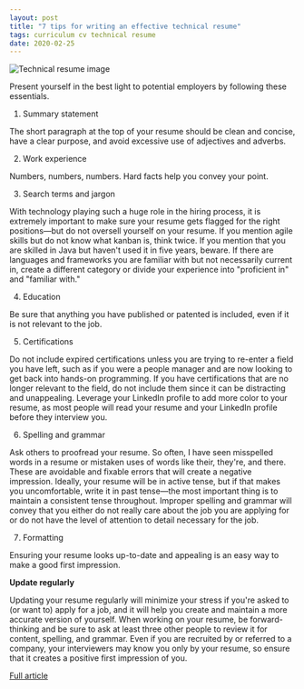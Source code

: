```yaml
---
layout: post
title: "7 tips for writing an effective technical resume"
tags: curriculum cv technical resume
date: 2020-02-25
---
```


![Technical resume image](https://opensource.com/sites/default/files/styles/image-full-size/public/lead-images/resume_career_document_general.png?itok=JEaFL2XI)

Present yourself in the best light to potential employers by following these essentials.

1. Summary statement

The short paragraph at the top of your resume should be clean and concise, have a clear 
purpose, and avoid excessive use of adjectives and adverbs.

2. Work experience

Numbers, numbers, numbers. Hard facts help you convey your point.

3. Search terms and jargon

With technology playing such a huge role in the hiring process, it is extremely important to 
make sure your resume gets flagged for the right positions—but do not oversell yourself on your 
resume. If you mention agile skills but do not know what kanban is, think twice. If you mention 
that you are skilled in Java but haven't used it in five years, beware. If there are languages 
and frameworks you are familiar with but not necessarily current in, create a different category 
or divide your experience into "proficient in" and "familiar with."

4. Education

Be sure that anything you have published or patented is included, even if it is not relevant to the job.

5. Certifications

Do not include expired certifications unless you are trying to re-enter a field you have left, 
such as if you were a people manager and are now looking to get back into hands-on programming. 
If you have certifications that are no longer relevant to the field, do not include them since 
it can be distracting and unappealing. Leverage your LinkedIn profile to add more color to your 
resume, as most people will read your resume and your LinkedIn profile before they interview you.

6. Spelling and grammar

Ask others to proofread your resume. So often, I have seen misspelled words in a resume or mistaken 
uses of words like their, they're, and there. These are avoidable and fixable errors that will create 
a negative impression. Ideally, your resume will be in active tense, but if that makes you uncomfortable, 
write it in past tense—the most important thing is to maintain a consistent tense throughout. Improper 
spelling and grammar will convey that you either do not really care about the job you are applying for 
or do not have the level of attention to detail necessary for the job.

7. Formatting

Ensuring your resume looks up-to-date and appealing is an easy way to make a good first impression.

**Update regularly**

Updating your resume regularly will minimize your stress if you're asked to (or want to) apply for a job, 
and it will help you create and maintain a more accurate version of yourself. When working on your resume, 
be forward-thinking and be sure to ask at least three other people to review it for content, spelling, and 
grammar. Even if you are recruited by or referred to a company, your interviewers may know you only by your 
resume, so ensure that it creates a positive first impression of you.

[Full article](https://opensource.com/article/20/2/technical-resume-writing)
